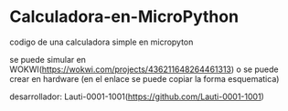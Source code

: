 # Calculadora-en-MicroPython

codigo de una calculadora simple en micropyton

se puede simular en WOKWI(https://wokwi.com/projects/436211648264461313) o se puede crear en hardware (en el enlace se puede copiar la forma esquematica)

desarrollador: Lauti-0001-1001(https://github.com/Lauti-0001-1001)
